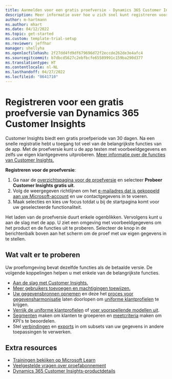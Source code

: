 ```yaml
---
title: Aanmelden voor een gratis proefversie - Dynamics 365 Customer Insights
description: Meer informatie over hoe u zich snel kunt registreren voor een gratis proefversie van Customer Insights. Verken de app en vind extra trainingsmateriaal.
author: m-hartmann
ms.author: mhart
ms.date: 04/12/2022
ms.topic: get-started
ms.custom: template-trial-setup
ms.reviewer: jeffhar
manager: shellyha
ms.openlocfilehash: 2f27dd4fd9df679696d72f2eccde262de3e4afc4
ms.sourcegitcommit: b7dbcd5627c2ebfbcfe65589991c159ba290d377
ms.translationtype: HT
ms.contentlocale: nl-NL
ms.lasthandoff: 04/27/2022
ms.locfileid: "8641710"
---
```

# <a name="sign-up-for-a-free-dynamics-365-customer-insights-trial"></a>Registreren voor een gratis proefversie van Dynamics 365 Customer Insights

Customer Insights biedt een gratis proefperiode van 30 dagen. Na een snelle registratie hebt u toegang tot veel van de belangrijkste functies van de app. Met de proefversie kunt u de app testen met voorbeeldgegevens en zelfs uw eigen klantgegevens uitproberen. [Meer informatie over de functies van Customer Insights.](overview.md)

**Registreren voor de proefversie**:

1. Ga naar de [overzichtspagina voor de proefversie](https://dynamics.microsoft.com/ai/customer-insights/) en selecteer **Probeer Customer Insights gratis uit**.
1. Volg de weergegeven richtlijnen om het [e-mailadres dat is gekoppeld aan uw Microsoft-account](https://support.microsoft.com/windows/what-is-a-microsoft-account-4a7c48e9-ff5a-e9c6-5a5c-1a57d66c3bfa) en uw contactgegevens in te voeren.
1. Maak selecties en kies uw focus totdat u bij de startpagina komt voor uw geselecteerde functionaliteit.

Het laden van de proefversie duurt enkele ogenblikken. Vervolgens kunt u aan de slag met de app. U ziet een omgeving met voorbeeldgegevens om het product en de functies uit te proberen. Selecteer de knop in de berichtenbalk boven aan het scherm om de proef met uw eigen gegevens in te stellen.

## <a name="what-to-try"></a>Wat valt er te proberen

Uw proefomgeving bevat dezelfde functies als de betaalde versie. De volgende koppelingen helpen u met enkele van de belangrijkste functies.

- [Aan de slag met Customer Insights.](get-started.md)
- [Meer gebruikers toevoegen en machtigingen toewijzen.](permissions.md)
- [Uw gegevensbronnen opnemen](data-sources.md) en deze het [proces voor gegevensharmonisatie](data-unification.md) laten doorlopen om [uniforme klantprofielen](customer-profiles.md) te krijgen.
- [Verrijk de uniforme klantprofielen](enrichment-hub.md) of [voer voorspellende modellen uit](predictions-overview.md).
- [Segmenten](segments.md) maken om klanten te groeperen en [meetcriteria](measures.md) maken om KPI's te beoordelen.
- Stel [verbindingen](connections.md) en [exports](export-destinations.md) in om subsets van uw gegevens in andere toepassingen te verwerken.

## <a name="additional-resources"></a>Extra resources

- [Trainingen bekijken op Microsoft Learn](/learn/browse/?filter-products=dynamics-dynamics-cust-insights)
- [Veelgestelde vragen over proefabonnement](trial-faq.md)
- [Dynamics 365 Customer Insights-productdetails](https://dynamics.microsoft.com/ai/customer-insights/)
